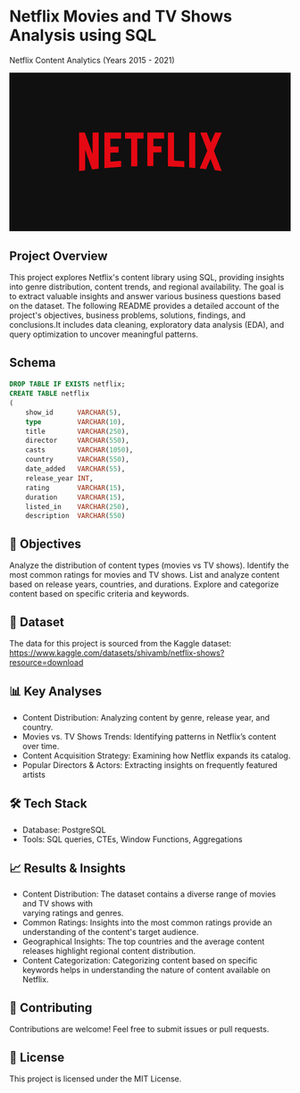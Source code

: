 # Netflix Movies and TV Shows Analysis using SQL
Netflix Content Analytics (Years 2015 - 2021)

![Netflix Logo](https://github.com/araghavan22/Netflix_SQL_Content_Analytics_Project/blob/main/Netflix%20Logo.jpg)

## Project Overview
This project explores Netflix's content library using SQL, providing insights into genre distribution, content trends, and regional availability. The goal is to extract valuable insights and answer various business questions based on the dataset. The following README provides a detailed account of the project's objectives, business problems, solutions, findings, and conclusions.It includes data cleaning, exploratory data analysis (EDA), and query optimization to uncover meaningful patterns.

## Schema

```sql
DROP TABLE IF EXISTS netflix;
CREATE TABLE netflix
(
    show_id      VARCHAR(5),
    type         VARCHAR(10),
    title        VARCHAR(250),
    director     VARCHAR(550),
    casts        VARCHAR(1050),
    country      VARCHAR(550),
    date_added   VARCHAR(55),
    release_year INT,
    rating       VARCHAR(15),
    duration     VARCHAR(15),
    listed_in    VARCHAR(250),
    description  VARCHAR(550)
```
## 🚀 Objectives
Analyze the distribution of content types (movies vs TV shows).
Identify the most common ratings for movies and TV shows.
List and analyze content based on release years, countries, and durations.
Explore and categorize content based on specific criteria and keywords.

## 📌 Dataset 
The data for this project is sourced from the Kaggle dataset: https://www.kaggle.com/datasets/shivamb/netflix-shows?resource=download

## 📊 Key Analyses
- Content Distribution: Analyzing content by genre, release year, and country.
- Movies vs. TV Shows Trends: Identifying patterns in Netflix’s content over time.
- Content Acquisition Strategy: Examining how Netflix expands its catalog.
- Popular Directors & Actors: Extracting insights on frequently featured artists

## 🛠 Tech Stack
- Database: PostgreSQL
- Tools: SQL queries, CTEs, Window Functions, Aggregations

## 📈 Results & Insights
- Content Distribution: The dataset contains a diverse range of movies and TV shows with       
  varying ratings and genres.
- Common Ratings: Insights into the most common ratings provide an understanding of the 
  content's target audience.
- Geographical Insights: The top countries and the average content releases highlight 
  regional content distribution.
- Content Categorization: Categorizing content based on specific keywords helps in 
  understanding the nature of content available on Netflix.

## 🤝 Contributing
Contributions are welcome! Feel free to submit issues or pull requests.

## 📜 License
This project is licensed under the MIT License.
